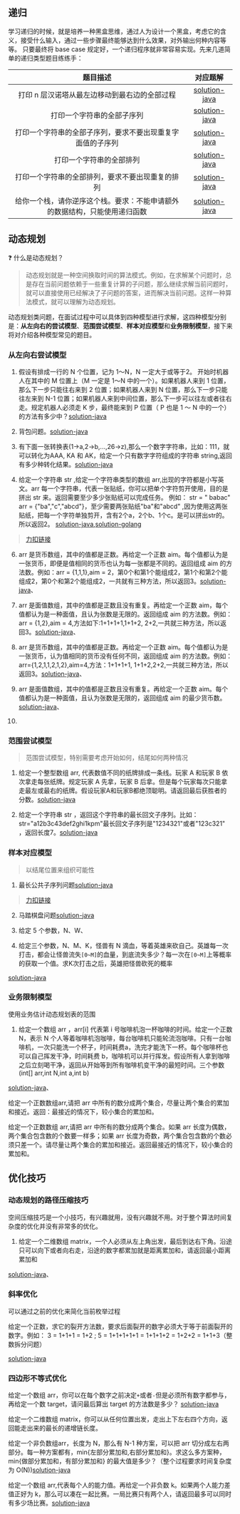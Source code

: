 ## 递归

学习递归的时候，就是培养一种黑盒思维，通过人为设计一个黑盒，考虑它的含义，接受什么输入，通过一些步骤最终能够达到什么效果，对外输出何种内容等等。 只要最终将 base case
规定好，一个递归程序就非常容易实现。先来几道简单的递归类型题目练练手：

|                  题目描述                   |                                            对应题解                                             |
|:---------------------------------------:|:-------------------------------------------------------------------------------------------:|
|        打印 n 层汉诺塔从最左边移动到最右边的全部过程         |          [solution-java](attempt-model/src/test/java/com/pineapple/HanoiTest.java)          |
|              打印一个字符串的全部子序列              |  [solution-java](attempt-model/src/test/java/com/pineapple/SubsequencesSolutionTest.java)   |
|      打印一个字符串的全部子序列，要求不要出现重复字面值的子序列      |  [solution-java](attempt-model/src/test/java/com/pineapple/SubsequencesSolutionTest.java)   |
|              打印一个字符串的全部排列               |  [solution-java](attempt-model/src/test/java/com/pineapple/PermutationsSolutionsTest.java)  |
|        打印一个字符串的全部排列，要求不要出现重复的排列         |  [solution-java](attempt-model/src/test/java/com/pineapple/PermutationsSolutionsTest.java)  |
|  给你一个栈，请你逆序这个栈。要求：不能申请额外的数据结构，只能使用递归函数  |  [solution-java](attempt-model/src/test/java/com/pineapple/ReverseStackSolutionTest.java)   |

## 动态规划

:question: 什么是动态规划？
> 动态规划就是一种空间换取时间的算法模式。例如，在求解某个问题时，总是存在当前问题依赖于一些重复计算的子问题，那么继续求解当前问题时，就可以直接使用已经解决了子问题的答案，进而解决当前问题。这样一种算法模式，就可以理解为动态规划。

动态规划类问题，在面试过程中可以具体到四种模型进行求解，这四种模型分别是：**从左向右的尝试模型**、**范围尝试模型**、**样本对应模型**和**业务限制模型**，接下来将对介绍各种模型常见的题目。

### 从左向右尝试模型

1. 假设有排成一行的 N 个位置，记为 1～N，N 一定大于或等于2。 开始时机器人在其中的 M 位置上（M 一定是 1～N 中的一个）。如果机器人来到 1 位置，那么下一步只能往右来到 2 位置；如果机器人来到 N
   位置，那么下一步只能往左来到 N-1 位置；如果机器人来到中间位置，那么下一步可以往左或者往右走。规定机器人必须走 K 步，最终能来到 P 位置（ P 也是 1 ～ N
   中的一个）的方法有多少中？[solution-java](attempt-model/src/test/java/com/pineapple/RobotWalkSolutionTest.java)


2. 背包问题。[solution-java](attempt-model/src/test/java/com/pineapple/KnapsackSolutionTest.java)


3. 有下面一张转换表(1->a,2->b,...,26->z),那么一个数字字符串，比如：111，就可以转化为AAA, KA 和 AK，给定一个只有数字字符组成的字符串
   string,返回有多少种转化结果。[solution-java](attempt-model/src/test/java/com/pineapple/ConvertSolutionTest.java)


4. 给定一个字符串 str ,给定一个字符串类型的数组 arr,出现的字符都是小写英文。arr 每一个字符串，代表一张贴纸，你可以把单个字符剪开使用，目的是拼出 str 来。返回需要至少多少张贴纸可以完成任务。 例如： str = "
   babac" arr = {"ba","c","abcd"}，至少需要两张贴纸"ba"和"abcd"
   ,因为使用这两张贴纸，把每一个字符单独剪开，含有2个a，2个b、1个c。是可以拼出str的。所以返回2。
[solution-java](attempt-model/src/test/java/com/pineapple/MinStickersSolutionTest.java),[solution-golang]()

> [力扣链接](https://leetcode.cn/problems/stickers-to-spell-word/)

6. arr 是货币数组，其中的值都是正数。再给定一个正数 aim。每个值都认为是一张货币，即便是值相同的货币也认为每一张都是不同的。返回组成 aim 的方法数。例如：arr = {1,1,1},aim =
   2，第0个和第1个能组成2，第1个和第2个能组成2，第0个和第2个能组成2，一共就有三种方法，所以返回3。[solution-java]()、


7. arr 是面值数组，其中的值都是正数且没有重复。再给定一个正数 aim，每个值都认为是一种面值，且认为张数是无限的。返回组成 aim 的方法数。例如：arr = {1,2},aim = 4,方法如下:1+1+1+1,1+1+2,
   2+2,一共就三种方法，所以返回3。[solution-java]()、


8. arr 是货币数组，其中的值都是正数。再给定一个正数 aim。每个值都认为是一张货币，认为值相同的货币没有任何不同，返回组成 aim 的方法数。例如：arr={1,2,1,1,2,1,2},aim=4,方法：1+1+1+1,
   1+1+2,2+2,一共就三种方法，所以返回3。[solution-java]()、


9. arr 是面值数组，其中的值都是正数且没有重复。再给定一个正数 aim。每个值都认为是一种面值，且认为张数是无限的，返回组成 aim 的最少货币数。[solution-java]()、


10.

### 范围尝试模型

> 范围尝试模型，特别需要考虑开始如何，结尾如何两种情况

1. 给定一个整型数组 arr, 代表数值不同的纸牌排成一条线。玩家 A 和玩家 B 依次拿走每张纸牌。规定玩家 A 先拿，玩家 B
   后拿。但是每个玩家每次只能拿走最左或最右的纸牌。假设玩家A和玩家B都绝顶聪明。请返回最后获胜者的分数。[solution-java](attempt-model/src/test/java/com/pineapple/PlayPokerSolutionTest.java)

2. 给定一个字符串 str ，返回这个字符串的最长回文子序列。比如：str="a12b3c43def2ghi1kpm"最长回文子序列是"1234321"或者"123c321"
   ，返回长度7。[solution-java](sample-corresponding/src/test/java/com/pineapple/SubsequencesSolutionTest.java)

### 样本对应模型

> 以结尾位置来组织可能性

1. 最长公共子序列问题[solution-java](sample-corresponding/src/test/java/com/pineapple/SubsequencesSolutionTest.java)

> [力扣链接](https://leetcode.cn/problems/longest-common-subsequence/)

2. 马踏棋盘问题[solution-java](sample-corresponding/src/test/java/com/pineapple/KnightsTourTest.java)

3. 给定 5 个参数，N、W、


10. 给定三个参数，N、M、K，怪兽有 N 滴血，等着英雄来砍自己。英雄每一次打击，都会让怪兽流失`[0~M]`的血量，到底流失多少？每一次在`[0~M]`上等概率的获取一个值。求K次打击之后，英雄把怪兽砍死的概率

[solution-java]()

### 业务限制模型

使用业务估计动态规划表的范围

1. 给定一个数组 arr ，arr[i] 代表第 i 号咖啡机泡一杯咖啡的时间。给定一个正数 N，表示 N
   个人等着咖啡机泡咖啡，每台咖啡机只能轮流泡咖啡。只有一台咖啡机，一次只能洗一个杯子，时间耗费a，洗完才能洗下一杯。每个咖啡杯也可以自己挥发干净，时间耗费
   b，咖啡机可以并行挥发。假设所有人拿到咖啡之后立刻喝干净，返回从开始等到所有咖啡机变干净的最短时间。三个参数(int[] arr,int N,int a,int b)

[solution-java]()、

给定一个正数数组arr,请把 arr 中所有的数分成两个集合，尽量让两个集合的累加和接近。返回：最接近的情况下，较小集合的累加和。

给定一个正数数组 arr,请把 arr 中所有的数分成两个集合。如果 arr 长度为偶数，两个集合包含数的个数要一样多；如果 arr
长度为奇数，两个集合包含数的个数必须只差一个。请尽量让两个集合的累加和接近。返回最接近的情况下，较小集合的累加和。

## 优化技巧

### 动态规划的路径压缩技巧

空间压缩技巧是一个小技巧，有兴趣就用，没有兴趣就不用。对于整个算法时间复杂度的优化并没有非常多的优化。

1. 给定一个二维数组 matrix，一个人必须从左上角出发，最后到达右下角。沿途只可以向下或者向右走，沿途的数字都累加就是距离累加和，请返回最小距离累加和

[solution-java]()、

### 斜率优化

可以通过之前的优化来简化当前枚举过程

给定一个正数，求它的裂开方法数，要求后面裂开的数字必须大于等于前面裂开的数字。例如： 3 = 1+1+1 = 1+2 ; 5 = 1+1+1+1+1 = 1+1+1+2 = 1+2+2 = 1+1+3（整数拆分问题）

[solution-java]()

### 四边形不等式优化

给定一个数组 arr，你可以在每个数字之前决定`+`或者`-`但是必须所有数字都参与，再给定一个数 target，请问最后算出 target 的方法数是多少？
[solution-java]()

给定一个二维数组 matrix，你可以从任何位置出发，走出上下左右四个方向，返回能走出来的最长的递增链长度。

给定一个非负数组arr，长度为 N，那么有 N-1 种方案，可以把 arr 切分成左右两部分。每一种方案都有，min{左部分累加和,右部分累加和}。求这么多方案种，min{做部分累加和，有部分累加和}
的最大值是多少？（整个过程要求时间复杂度为 O(N))[solution-java]()

给定一个数组 arr,代表每个人的能力值。再给定一个非负数 k。如果两个人能力差值正好为 k，那么可以凑在一起比赛。一局比赛只有两个人，请返回最多可以同时有多少场比赛。[solution-java]()

